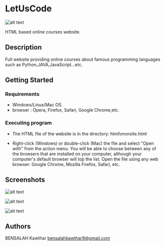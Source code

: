 # LetUsCode

![alt text](https://raw.githubusercontent.com/kawthar-bensalah/Let_Us_Code/master/logo.PNG)


HTML based online courses website.


## Description

Full website providing online courses about famous programming languages such as Python,JAVA,JavaScript...etc.

## Getting Started

### Requirements

* Windows/Linux/Mac OS.
* browser : Opera, Firefox, Safari, Google Chrome,etc.

### Executing program

* The HTML file of the website is in the directory: html\monsite.html

* Right-click (Windows) or double-click (Mac) the file and select "Open with" from the action menu. You will be able to choose between any of the browsers that are installed on your computer, although your computer's default browser will top the list. Open the file using any web browser: Google Chrome, Mozilla Firefox, Safari, etc. 
  
## Screenshots

![alt text](https://raw.githubusercontent.com/kawthar-bensalah/Let_Us_Code/master/screen6.PNG)

![alt text](https://raw.githubusercontent.com/kawthar-bensalah/Let_Us_Code/master/screen7.PNG)

![alt text](https://raw.githubusercontent.com/kawthar-bensalah/Let_Us_Code/master/screen8.PNG)


## Authors

BENSALAH Kawthar 
bensalahkawthar9@gmail.com

